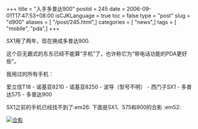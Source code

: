 +++
title = "入手多普达900"
postid = 245
date = 2006-09-01T17:47:53+08:00
isCJKLanguage = true
toc = false
type = "post"
slug = "d900"
aliases = [ "/post/245.html",]
categories = [ "news",]
tags = [ "mobile", "pda",]
+++


SX1用了两年，现在换成多普达900.

这个巨无霸式的东东已经不能算“手机”了，也许称它为“带电话功能的PDA更好些”。

我用过的所有手机：

爱立信T18 - 诺基亚8210 - 诺基亚8250 - 波导（型号不明） - 西门子SX1 -
多普达575 - 多普达900

SX1之前的手机已经找不到了:em26: 下面是SX1、575和900的合影 :em52:

[![合影](/uploads/2006/09/sx1_575_900_s.jpg)](/uploads/2006/09/sx1_575_900.jpg)

